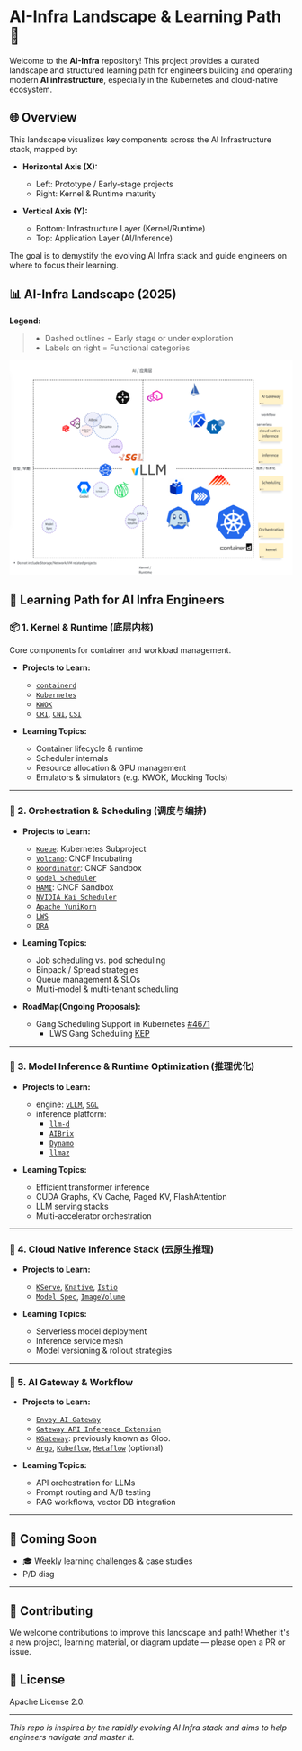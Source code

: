 # AI-Infra Landscape & Learning Path 🚀

Welcome to the **AI-Infra** repository! This project provides a curated landscape and structured learning path for engineers building and operating modern **AI infrastructure**, especially in the Kubernetes and cloud-native ecosystem.

## 🌐 Overview

This landscape visualizes key components across the AI Infrastructure stack, mapped by:

- **Horizontal Axis (X):**
  - Left: Prototype / Early-stage projects
  - Right: Kernel & Runtime maturity

- **Vertical Axis (Y):**
  - Bottom: Infrastructure Layer (Kernel/Runtime)
  - Top: Application Layer (AI/Inference)

The goal is to demystify the evolving AI Infra stack and guide engineers on where to focus their learning.

## 📊 AI-Infra Landscape (2025)

**Legend:**

> - Dashed outlines = Early stage or under exploration
> - Labels on right = Functional categories

![AI-Infra Landscape](./ai-infra-landscape.png)

## 🧭 Learning Path for AI Infra Engineers

### 📦 1. Kernel & Runtime (底层内核)

Core components for container and workload management.

- **Projects to Learn:**
  - [`containerd`](https://github.com/containerd/containerd)
  - [`Kubernetes`](https://github.com/kubernetes/kubernetes)
  - [`KWOK`](https://github.com/kubernetes-sigs/kwok)
  - [`CRI`](https://github.com/kubernetes/cri-api), [`CNI`](https://github.com/containernetworking/cni), [`CSI`](https://github.com/container-storage-interface/spec)

- **Learning Topics:**
  - Container lifecycle & runtime
  - Scheduler internals
  - Resource allocation & GPU management
  - Emulators & simulators (e.g. KWOK, Mocking Tools)

---

### 📍 2. Orchestration & Scheduling (调度与编排)

- **Projects to Learn:**
  - [`Kueue`](https://github.com/kubernetes-sigs/kueue): Kubernetes Subproject
  - [`Volcano`](https://github.com/volcano-sh/volcano): CNCF Incubating
  - [`koordinator`](https://github.com/koordinator-sh/koordinator): CNCF Sandbox
  - [`Godel Scheduler`](https://github.com/kubewharf/godel-scheduler)
  - [`HAMI`](https://github.com/Project-HAMi/HAMi): CNCF Sandbox
  - [`NVIDIA Kai Scheduler`](https://github.com/NVIDIA/kai-scheduler)
  - [`Apache YuniKorn`](https://github.com/apache/yunikorn-core)
  - [`LWS`](https://github.com/kubernetes-sigs/lws)
  - [`DRA`](https://github.com/kubernetes/dynamic-resource-allocation/)

- **Learning Topics:**
  - Job scheduling vs. pod scheduling
  - Binpack / Spread strategies
  - Queue management & SLOs
  - Multi-model & multi-tenant scheduling


- **RoadMap(Ongoing Proposals):**
  - Gang Scheduling Support in Kubernetes [#4671](https://github.com/kubernetes/enhancements/pull/4671)
    - LWS Gang Scheduling [KEP](https://github.com/kubernetes-sigs/lws/pull/496)

---

### 🧠 3. Model Inference & Runtime Optimization (推理优化)

- **Projects to Learn:**
  - engine: [`vLLM`](https://github.com/vllm-project/vllm), [`SGL`](https://github.com/superglue-ai/sgl)
  - inference platform:
    - [`llm-d`](https://github.com/llm-d/llm-d)
    - [`AIBrix`](https://github.com/aibrix/aibrix)
    - [`Dynamo`](https://github.com/dynamo/dynamo)
    - [`llmaz`](https://github.com/InftyAI/llmaz)

- **Learning Topics:**
  - Efficient transformer inference
  - CUDA Graphs, KV Cache, Paged KV, FlashAttention
  - LLM serving stacks
  - Multi-accelerator orchestration

---

### 🧰 4. Cloud Native Inference Stack (云原生推理)

- **Projects to Learn:**
  - [`KServe`](https://github.com/kserve/kserve), [`Knative`](https://github.com/knative/serving), [`Istio`](https://github.com/istio/istio)
  - [`Model Spec`](https://github.com/modelpack/model-spec), [`ImageVolume`]( https://github.com/kubernetes/enhancements/tree/master/keps/sig-node/4639-oci-volume-source)

- **Learning Topics:**
  - Serverless model deployment
  - Inference service mesh
  - Model versioning & rollout strategies

---

### 🧩 5. AI Gateway & Workflow

- **Projects to Learn:**
  - [`Envoy AI Gateway`](https://github.com/envoyproxy/ai-gateway)
  - [`Gateway API Inference Extension`](https://github.com/kubernetes-sigs/gateway-api-inference-extension)
  - [`KGateway`](https://github.com/kgateway-dev/kgateway): previously known as Gloo.
  - [`Argo`](https://github.com/argoproj/argo), [`Kubeflow`](https://github.com/kubeflow/kubeflow), [`Metaflow`](https://github.com/Netflix/metaflow) (optional)

- **Learning Topics:**
  - API orchestration for LLMs
  - Prompt routing and A/B testing
  - RAG workflows, vector DB integration

---

## 🔭 Coming Soon

- 🎓 Weekly learning challenges & case studies
- P/D disg

---

## 🤝 Contributing

We welcome contributions to improve this landscape and path! Whether it's a new project, learning material, or diagram update — please open a PR or issue.

## 📜 License

Apache License 2.0.

---

_This repo is inspired by the rapidly evolving AI Infra stack and aims to help engineers navigate and master it._

